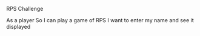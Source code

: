 RPS Challenge

As a player
So I can play a game of RPS
I want to enter my name and see it displayed
